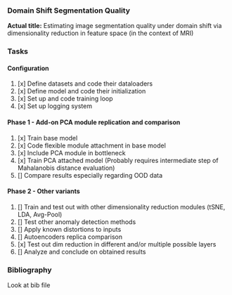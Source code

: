 ### Domain Shift Segmentation Quality
<b>Actual title:</b> Estimating image segmentation quality under domain shift via dimensionality reduction in feature space (in the context of MRI)

### Tasks
#### Configuration
1. [x] Define datasets and code their dataloaders
2. [x] Define model and code their initialization
3. [x] Set up and code training loop
4. [x] Set up logging system
#### Phase 1 - Add-on PCA module replication and comparison
1. [x] Train base model
2. [x] Code flexible module attachment in base model
3. [x] Include PCA module in bottleneck
4. [x] Train PCA attached model (Probably requires intermediate step of Mahalanobis distance evaluation)
5. [] Compare results especially regarding OOD data
#### Phase 2 - Other variants
1. [] Train and test out with other dimensionality reduction modules (tSNE, LDA, Avg-Pool)
2. [] Test other anomaly detection methods
3. [] Apply known distortions to inputs
4. [] Autoencoders replica comparison
5. [x] Test out dim reduction in different and/or multiple possible layers
6. [] Analyze and conclude on obtained results

### Bibliography
Look at bib file
